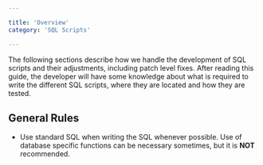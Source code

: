 ```yaml
---

title: 'Overview'
category: 'SQL Scripts'

---
```


The following sections describe how we handle the development of SQL scripts and their adjustments, including patch level fixes.
After reading this guide, the developer will have some knowledge about what is required to write the different SQL scripts, where they are located and how they are tested.   

## General Rules

* Use standard SQL when writing the SQL whenever possible. Use of database specific functions can be necessary sometimes, but it is **NOT** recommended.